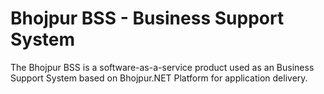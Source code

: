 # Bhojpur BSS - Business Support System
The Bhojpur BSS is a software-as-a-service product used as an Business Support System based on Bhojpur.NET Platform for application delivery.
